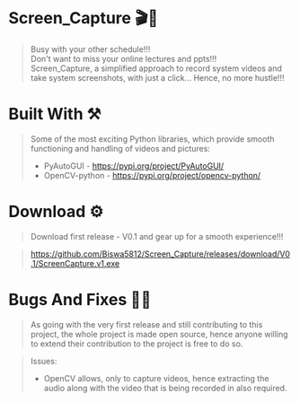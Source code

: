 # Screen_Capture 🎬📸

> Busy with your other schedule!!!  
> Don't want to miss your online lectures and ppts!!!  
> Screen_Capture, a simplified approach to record system videos and take system screenshots, with just a click... Hence, no more hustle!!!  
# Built With ⚒

> Some of the most exciting Python libraries, which provide smooth functioning and handling of videos and pictures:  
> - PyAutoGUI - https://pypi.org/project/PyAutoGUI/  
> - OpenCV-python - https://pypi.org/project/opencv-python/  

# Download ⚙

> Download first release - V0.1 and gear up for a smooth experience!!!

> https://github.com/Biswa5812/Screen_Capture/releases/download/V0.1/ScreenCapture.v1.exe 

# Bugs And Fixes 🐞🔧

> As going with the very first release and still contributing to this project, the whole project is made open source, hence anyone willing to extend their contribution to the project is free to do so.  

> Issues:  
> - OpenCV allows, only to capture videos, hence extracting the audio along with the video that is being recorded in also required.  



 
